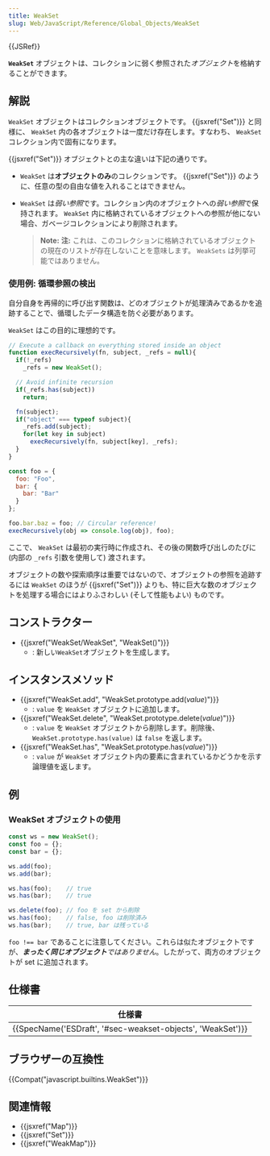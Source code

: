 ```yaml
---
title: WeakSet
slug: Web/JavaScript/Reference/Global_Objects/WeakSet
---
```


{{JSRef}}

**`WeakSet`** オブジェクトは、コレクションに弱く参照された*オブジェクト*を格納することができます。

## 解説

`WeakSet` オブジェクトはコレクションオブジェクトです。 {{jsxref("Set")}} と同様に、 `WeakSet` 内の各オブジェクトは一度だけ存在します。すなわち、 `WeakSet` コレクション内で固有になります。

{{jsxref("Set")}} オブジェクトとの主な違いは下記の通りです。

- `WeakSet` は**オブジェクトのみ**のコレクションです。 {{jsxref("Set")}} のように、任意の型の自由な値を入れることはできません。
- `WeakSet` は*弱い参照*です。コレクション内のオブジェクトへの*弱い参照*で保持されます。 `WeakSet` 内に格納されているオブジェクトへの参照が他にない場合、ガベージコレクションにより削除されます。

  > **Note:** **注:** これは、このコレクションに格納されているオブジェクトの現在のリストが存在しないことを意味します。 `WeakSets` は列挙可能ではありません。

### 使用例: 循環参照の検出

自分自身を再帰的に呼び出す関数は、どのオブジェクトが処理済みであるかを追跡することで、循環したデータ構造を防ぐ必要があります。

`WeakSet` はこの目的に理想的です。

```js
// Execute a callback on everything stored inside an object
function execRecursively(fn, subject, _refs = null){
  if(!_refs)
    _refs = new WeakSet();

  // Avoid infinite recursion
  if(_refs.has(subject))
    return;

  fn(subject);
  if("object" === typeof subject){
    _refs.add(subject);
    for(let key in subject)
      execRecursively(fn, subject[key], _refs);
  }
}

const foo = {
  foo: "Foo",
  bar: {
    bar: "Bar"
  }
};

foo.bar.baz = foo; // Circular reference!
execRecursively(obj => console.log(obj), foo);
```

ここで、 `WeakSet` は最初の実行時に作成され、その後の関数呼び出しのたびに (内部の `_refs` 引数を使用して) 渡されます。

オブジェクトの数や探索順序は重要ではないので、オブジェクトの参照を追跡するには `WeakSet` のほうが {{jsxref("Set")}} よりも、特に巨大な数のオブジェクトを処理する場合にはよりふさわしい (そして性能もよい) ものです。

## コンストラクター

- {{jsxref("WeakSet/WeakSet", "WeakSet()")}}
  - : 新しい`WeakSet`オブジェクトを生成します。

## インスタンスメソッド

- {{jsxref("WeakSet.add", "WeakSet.prototype.add(<var>value</var>)")}}
  - : `value` を `WeakSet` オブジェクトに追加します。
- {{jsxref("WeakSet.delete", "WeakSet.prototype.delete(<var>value</var>)")}}
  - : `value` を `WeakSet` オブジェクトから削除します。削除後、 `WeakSet.prototype.has(value)` は `false` を返します。
- {{jsxref("WeakSet.has", "WeakSet.prototype.has(<var>value</var>)")}}
  - : `value` が `WeakSet` オブジェクト内の要素に含まれているかどうかを示す論理値を返します。

## 例

### WeakSet オブジェクトの使用

```js
const ws = new WeakSet();
const foo = {};
const bar = {};

ws.add(foo);
ws.add(bar);

ws.has(foo);    // true
ws.has(bar);    // true

ws.delete(foo); // foo を set から削除
ws.has(foo);    // false, foo は削除済み
ws.has(bar);    // true, bar は残っている
```

`foo !== bar` であることに注意してください。これらは似たオブジェクトですが、_**まったく同じオブジェクト**ではありません_。したがって、両方のオブジェクトが set に追加されます。

## 仕様書

| 仕様書                                                                       |
| ---------------------------------------------------------------------------- |
| {{SpecName('ESDraft', '#sec-weakset-objects', 'WeakSet')}} |

## ブラウザーの互換性

{{Compat("javascript.builtins.WeakSet")}}

## 関連情報

- {{jsxref("Map")}}
- {{jsxref("Set")}}
- {{jsxref("WeakMap")}}
